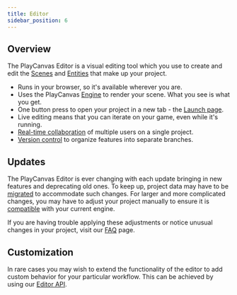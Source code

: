 ```yaml
---
title: Editor
sidebar_position: 6
---
```


## Overview

The PlayCanvas Editor is a visual editing tool which you use to create and edit the [Scenes](../glossary#scene) and [Entities](../glossary#entity) that make up your project.

* Runs in your browser, so it's available wherever you are.
* Uses the PlayCanvas [Engine](../engine) to render your scene. What you see is what you get.
* One button press to open your project in a new tab - the [Launch page](launch-page).
* Live editing means that you can iterate on your game, even while it's running.
* [Real-time collaboration](realtime-collaboration) of multiple users on a single project.
* [Version control](version-control) to organize features into separate branches.

## Updates

The PlayCanvas Editor is ever changing with each update bringing in new features and deprecating old ones. To keep up, project data may have to be [migrated](migrations) to accommodate such changes. For larger and more complicated changes, you may have to adjust your project manually to ensure it is [compatible](engine-compatibility) with your current engine.

If you are having trouble applying these adjustments or notice unusual changes in your project, visit our [FAQ](faq) page.

## Customization

In rare cases you may wish to extend the functionality of the editor to add custom behavior for your particular workflow. This can be achieved by using our [Editor API](editor-api).
